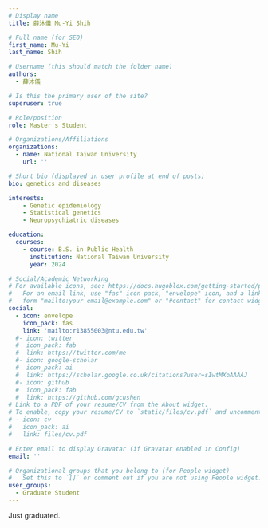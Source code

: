 ```yaml
---
# Display name
title: 薛沐儀 Mu-Yi Shih

# Full name (for SEO)
first_name: Mu-Yi
last_name: Shih

# Username (this should match the folder name)
authors:
  - 薛沐儀

# Is this the primary user of the site?
superuser: true

# Role/position
role: Master's Student

# Organizations/Affiliations
organizations:
  - name: National Taiwan University
    url: ''

# Short bio (displayed in user profile at end of posts)
bio: genetics and diseases

interests:
    - Genetic epidemiology
    - Statistical genetics
    - Neuropsychiatric diseases

education:
  courses:
    - course: B.S. in Public Health
      institution: National Taiwan University
      year: 2024

# Social/Academic Networking
# For available icons, see: https://docs.hugoblox.com/getting-started/page-builder/#icons
#   For an email link, use "fas" icon pack, "envelope" icon, and a link in the
#   form "mailto:your-email@example.com" or "#contact" for contact widget.
social:
  - icon: envelope
    icon_pack: fas
    link: 'mailto:r13855003@ntu.edu.tw'
  #- icon: twitter
  #  icon_pack: fab
  #  link: https://twitter.com/me
  #- icon: google-scholar
  #  icon_pack: ai
  #  link: https://scholar.google.co.uk/citations?user=sIwtMXoAAAAJ
  #- icon: github
  #  icon_pack: fab
  #  link: https://github.com/gcushen
# Link to a PDF of your resume/CV from the About widget.
# To enable, copy your resume/CV to `static/files/cv.pdf` and uncomment the lines below.
# - icon: cv
#   icon_pack: ai
#   link: files/cv.pdf

# Enter email to display Gravatar (if Gravatar enabled in Config)
email: ''

# Organizational groups that you belong to (for People widget)
#   Set this to `[]` or comment out if you are not using People widget.
user_groups:
  - Graduate Student
---
```


Just graduated.
